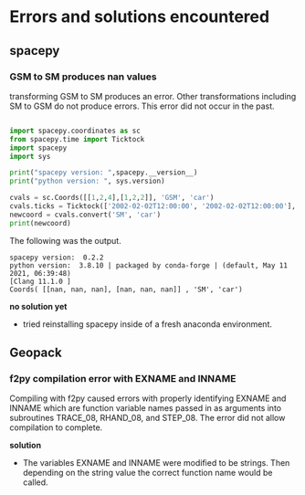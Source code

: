 # Errors and solutions encountered

## spacepy


### GSM to SM produces nan values

transforming GSM to SM produces an error. Other transformations including SM to GSM do not produce errors. This error did not occur in the past.  

```python 

import spacepy.coordinates as sc
from spacepy.time import Ticktock
import spacepy
import sys

print("spacepy version: ",spacepy.__version__)
print("python version: ", sys.version)

cvals = sc.Coords([[1,2,4],[1,2,2]], 'GSM', 'car')
cvals.ticks = Ticktock(['2002-02-02T12:00:00', '2002-02-02T12:00:00'], 'ISO') # add ticks
newcoord = cvals.convert('SM', 'car')
print(newcoord)

```

The following was the output. 

```
spacepy version:  0.2.2
python version:  3.8.10 | packaged by conda-forge | (default, May 11 2021, 06:39:48) 
[Clang 11.1.0 ]
Coords( [[nan, nan, nan], [nan, nan, nan]] , 'SM', 'car')
```

**no solution yet** 
- tried reinstalling spacepy inside of a fresh anaconda environment. 



## Geopack

### f2py compilation error with EXNAME and INNAME
Compiling with f2py caused errors with properly identifying EXNAME and INNAME which are function variable names passed in as arguments into subroutines TRACE\_08, RHAND\_08, and STEP\_08. The error did not allow compilation to complete. 

**solution** 
- The variables EXNAME and INNAME were modified to be strings. Then depending on the string value the correct function name would be called. 


